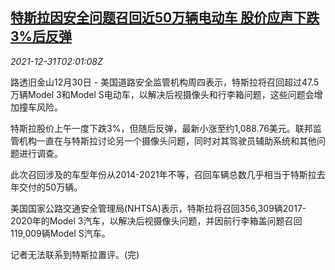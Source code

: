 <!--1640917862000-->
[特斯拉因安全问题召回近50万辆电动车 股价应声下跌3%后反弹](https://cn.reuters.com/article/tesla-car-recall-stocks-1231-idCNKBS2JA030)
------

<div><i>2021-12-31T02:01:08Z</i></div><p>路透旧金山12月30日 - 美国道路安全监管机构周四表示，特斯拉将召回超过47.5万辆Model 3和Model S电动车，以解决后视摄像头和行李箱问题，这些问题会增加撞车风险。</p><p>特斯拉股价上午一度下跌3%，但随后反弹，最新小涨至约1,088.76美元。联邦监管机构一直在与特斯拉讨论另一个摄像头问题，同时对其驾驶员辅助系统和其他问题进行调查。</p><p>此次召回涉及的车型年份从2014-2021年不等，召回车辆总数几乎相当于特斯拉去年交付的50万辆。</p><p>美国国家公路交通安全管理局(NHTSA)表示，特斯拉将召回356,309辆2017-2020年的Model 3汽车，以解决后视摄像头问题，并因前行李箱盖问题召回119,009辆Model S汽车。</p><p>记者无法联系到特斯拉置评。(完)</p>
